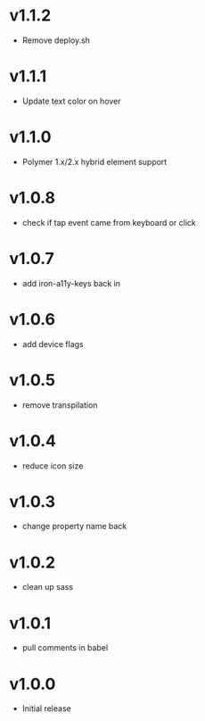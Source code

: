 v1.1.2
==================
* Remove deploy.sh

v1.1.1
==================
* Update text color on hover

v1.1.0
==================
* Polymer 1.x/2.x hybrid element support

v1.0.8
==================
* check if tap event came from keyboard or click

v1.0.7
==================
* add iron-a11y-keys back in

v1.0.6
==================
* add device flags

v1.0.5
==================
* remove transpilation

v1.0.4
==================
* reduce icon size

v1.0.3
==================
* change property name back

v1.0.2
==================
* clean up sass

v1.0.1
==================
* pull comments in babel

v1.0.0
==================
* Initial release
